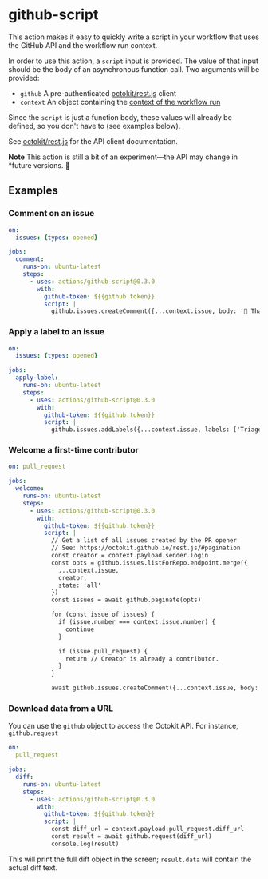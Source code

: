 # github-script

This action makes it easy to quickly write a script in your workflow that
uses the GitHub API and the workflow run context.

In order to use this action, a `script` input is provided. The value of that
input should be the body of an asynchronous function call. Two arguments will
be provided:

- `github` A pre-authenticated
  [octokit/rest.js](https://github.com/octokit/rest.js) client
- `context` An object containing the [context of the workflow
  run](https://github.com/actions/toolkit/tree/master/packages/github)

Since the `script` is just a function body, these values will already be
defined, so you don't have to (see examples below).

See [octokit/rest.js](https://octokit.github.io/rest.js/) for the API client
documentation.

**Note** This action is still a bit of an experiment—the API may change in
*future versions. 🙂

## Examples

### Comment on an issue

```yaml
on:
  issues: {types: opened}

jobs:
  comment:
    runs-on: ubuntu-latest
    steps:
      - uses: actions/github-script@0.3.0
        with:
          github-token: ${{github.token}}
          script: |
            github.issues.createComment({...context.issue, body: '👋 Thanks for reporting!'})
```

### Apply a label to an issue

```yaml
on:
  issues: {types: opened}

jobs:
  apply-label:
    runs-on: ubuntu-latest
    steps:
      - uses: actions/github-script@0.3.0
        with:
          github-token: ${{github.token}}
          script: |
            github.issues.addLabels({...context.issue, labels: ['Triage']})
```

### Welcome a first-time contributor

```yaml
on: pull_request

jobs:
  welcome:
    runs-on: ubuntu-latest
    steps:
      - uses: actions/github-script@0.3.0
        with:
          github-token: ${{github.token}}
          script: |
            // Get a list of all issues created by the PR opener
            // See: https://octokit.github.io/rest.js/#pagination
            const creator = context.payload.sender.login
            const opts = github.issues.listForRepo.endpoint.merge({
              ...context.issue,
              creator,
              state: 'all'
            })
            const issues = await github.paginate(opts)

            for (const issue of issues) {
              if (issue.number === context.issue.number) {
                continue
              }

              if (issue.pull_request) {
                return // Creator is already a contributor.
              }
            }

            await github.issues.createComment({...context.issue, body: 'Welcome, new contributor!'})
```

### Download data from a URL

You can use the `github` object to access the Octokit API. For
instance, `github.request`

```yaml
on:
  pull_request

jobs:
  diff:
    runs-on: ubuntu-latest
    steps:
      - uses: actions/github-script@0.3.0
        with:
          github-token: ${{github.token}}
          script: |
            const diff_url = context.payload.pull_request.diff_url
            const result = await github.request(diff_url)
            console.log(result)
```

This will print the full diff object in the screen; `result.data` will
contain the actual diff text.
